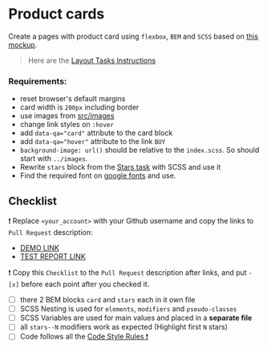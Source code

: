 # Product cards

Create a pages with product card using `flexbox`, `BEM` and `SCSS` based on [this mockup](https://www.figma.com/file/ojkArVazq7vsX0nbpn9CxZ/Moyo-%2F-Catalog-(ENG)?node-id=11325%3A2287&mode=dev).

> Here are the [Layout Tasks Instructions](https://mate-academy.github.io/layout_task-guideline)

### Requirements:

- reset browser's default margins
- card width is `200px` including border
- use images from [src/images](src/images)
- change link styles on `:hover`
- add `data-qa="card"` attribute to the card block
- add `data-qa="hover"` attribute to the link `BUY`
- `background-image: url()` should be relative to the `index.scss`. So should start with `../images`.
- Rewrite `stars` block from the [Stars task](https://github.com/mate-academy/layout_stars) with SCSS and use it
- Find the required font on [google fonts](https://fonts.google.com/) and use.

## Checklist

❗️ Replace `<your_account>` with your Github username and copy the links to `Pull Request` description:

- [DEMO LINK](https://Sholudyvyy.github.io/layout_product-cards/)
- [TEST REPORT LINK](https://Sholudyvyy.github.io/layout_product-cards/report/html_report/)

❗️ Copy this `Checklist` to the `Pull Request` description after links, and put `- [x]` before each point after you checked it.

- [ ] there 2 BEM blocks `card` and `stars` each in it own file
- [ ] SCSS Nesting is used for `elements`, `modifiers` and `pseudo-classes`
- [ ] SCSS Variables are used for main values and placed in a **separate file**
- [ ] all `stars--N` modifiers work as expected (Highlight first `N` stars)
- [ ] Code follows all the [Code Style Rules ❗️](https://mate-academy.github.io/layout_task-guideline/html-css-code-style-rules)
